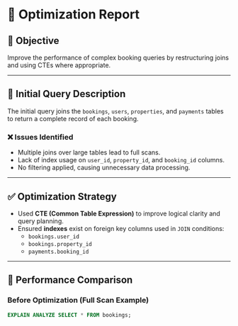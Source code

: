 # 🔧 Optimization Report

## 🎯 Objective
Improve the performance of complex booking queries by restructuring joins and using CTEs where appropriate.

---

## 🧾 Initial Query Description
The initial query joins the `bookings`, `users`, `properties`, and `payments` tables to return a complete record of each booking.

### ❌ Issues Identified
- Multiple joins over large tables lead to full scans.
- Lack of index usage on `user_id`, `property_id`, and `booking_id` columns.
- No filtering applied, causing unnecessary data processing.

---

## ✅ Optimization Strategy
- Used **CTE (Common Table Expression)** to improve logical clarity and query planning.
- Ensured **indexes** exist on foreign key columns used in `JOIN` conditions:
  - `bookings.user_id`
  - `bookings.property_id`
  - `payments.booking_id`

---

## 🧪 Performance Comparison

### Before Optimization (Full Scan Example)
```sql
EXPLAIN ANALYZE SELECT * FROM bookings;
